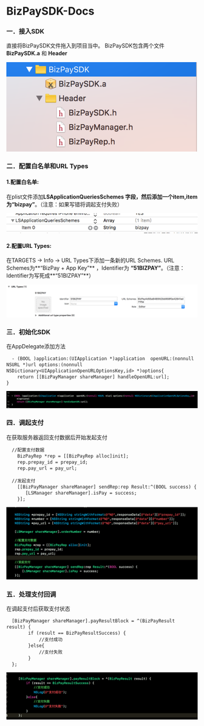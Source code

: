 # BizPaySDK-Docs
### 一．接入SDK

直接将BizPaySDK文件拖入到项目当中。
BizPaySDK包含两个文件 **BizPaySDK.a** 和 **Header**

![](https://raw.githubusercontent.com/CrazyTeaFs/BizPaySDK-Docs/master/iOSSDK/1.png)


### 二．配置白名单和URL Types

#### 1.配置白名单:
在plist文件添加**LSApplicationQueriesSchemes **字段，然后添加一个item,item为**“bizpay”**。（注意：如果写错将调起支付失败）

![](https://raw.githubusercontent.com/CrazyTeaFs/BizPaySDK-Docs/master/iOSSDK/2.png)

#### 2.配置URL Types:
在TARGETS  ->  Info  -> URL Types下添加一条新的URL Schemes. URL Schemes为**“BizPay + App Key”** ，Identifier为 **“51BIZPAY”**。（注意：Identifier为写死成**“51BIZPAY”**）

![](https://raw.githubusercontent.com/CrazyTeaFs/BizPaySDK-Docs/master/iOSSDK/3.png)


### 三．初始化SDK

在AppDelegate添加方法

``` objc
  - (BOOL )application:(UIApplication *)application  openURL:(nonnull NSURL *)url options:(nonnull NSDictionary<UIApplicationOpenURLOptionsKey,id> *)options{
    return [[BizPayManager shareManager] handleOpenURL:url];
}
```

![](https://raw.githubusercontent.com/CrazyTeaFs/BizPaySDK-Docs/master/iOSSDK/4.png)


### 四．调起支付

在获取服务器返回支付数据后开始发起支付

``` objc
  //配置支付数据
    BizPayRep *rep = [[BizPayRep alloc]init];
    rep.prepay_id = prepay_id;
    rep.pay_url = pay_url;
                    
  //发起支付
    [[BizPayManager shareManager] sendRep:rep Result:^(BOOL success) {
       [LSManager shareManager].isPay = success;
    }];
```

![](https://raw.githubusercontent.com/CrazyTeaFs/BizPaySDK-Docs/master/iOSSDK/5.png)


### 五．处理支付回调 

在调起支付后获取支付状态

``` objc
  [BizPayManager shareManager].payResultBlock = ^(BizPayResult     result) {
        if (result == BizPayResultSuccess) {
            //支付成功
        }else{
            //支付失败
        }
  };
```

![](https://raw.githubusercontent.com/CrazyTeaFs/BizPaySDK-Docs/master/iOSSDK/6.png)



